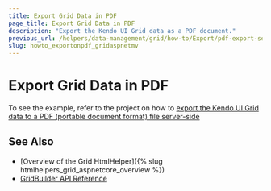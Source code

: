 ```yaml
---
title: Export Grid Data in PDF
page_title: Export Grid Data in PDF
description: "Export the Kendo UI Grid data as a PDF document."
previous_url: /helpers/data-management/grid/how-to/Export/pdf-export-server-side
slug: howto_exportonpdf_gridaspnetmv
---
```


# Export Grid Data in PDF

To see the example, refer to the project on how to [export the Kendo UI Grid data to a PDF (portable document format) file server-side](https://github.com/telerik/ui-for-aspnet-mvc-examples/tree/master/grid/pdf-export-server-side)

## See Also

* [Overview of the Grid HtmlHelper]({% slug htmlhelpers_grid_aspnetcore_overview %})
* [GridBuilder API Reference](https://docs.telerik.com/aspnet-mvc/api/Kendo.Mvc.UI.Fluent/GridBuilder)
